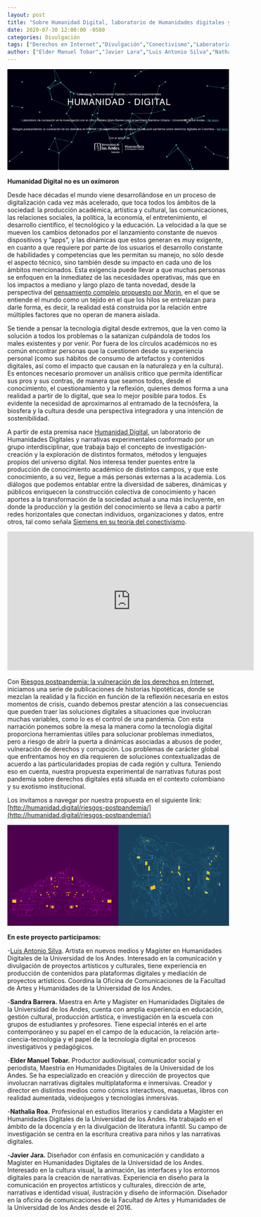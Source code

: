 ```yaml
---
layout: post
title: "Sobre Humanidad Digital, laboratorio de Humanidades digitales y narrativas experimentales"
date: 2020-07-30 12:00:00 -0500
categories: Divulgación
tags: ["Derechos en Internet","Divulgación","Conectivismo","Laboratorio","Morin","Narrativas experimentales","Riesgos Postpandemia","Siemens"]  
author: ["Elder Manuel Tobar","Javier Lara","Luis Antonio Silva","Nathalia Roa","Sandra Barrera"]  
---
```

![Imagen portada](/assets/blog/portada_humanidad_digital.png) 

**Humanidad Digital no es un oxímoron**

Desde hace décadas el mundo viene desarrollándose en un proceso de digitalización cada vez más acelerado, que toca todos los ámbitos de la sociedad: la producción académica, artística y cultural, las comunicaciones, las relaciones sociales, la política, la economía, el entretenimiento, el desarrollo científico, el tecnológico y la educación. La velocidad a la que se mueven los cambios detonados por el lanzamiento constante de nuevos dispositivos y “apps”, y las dinámicas que estos generan es muy exigente, en cuanto a que requiere por parte de los usuarios el desarrollo constante de habilidades y competencias que les permitan su manejo, no sólo desde el aspecto técnico, sino también desde su impacto en cada uno de los ámbitos mencionados. Esta exigencia puede llevar a que muchas personas se enfoquen en la inmediatez de las necesidades operativas, más que en los impactos a mediano y largo plazo de tanta novedad, desde la perspectiva del [pensamiento complejo propuesto por Morin](https://www.youtube.com/watch?v=NDe0yx1SCWoU), en el que se entiende el mundo como un tejido en el que los hilos se entrelazan para darle forma, es decir, la realidad está construida por la relación entre múltiples factores que no operan de manera aislada.

Se tiende a pensar la tecnología digital desde extremos, que la ven como la solución a todos los problemas o la satanizan culpándola de todos los males existentes y por venir. Por fuera de los círculos académicos no es común encontrar personas que la cuestionen desde su experiencia personal (como sus hábitos de consumo de artefactos y contenidos digitales, así como el impacto que causan en la naturaleza y en la cultura). Es entonces necesario promover un análisis crítico que permita identificar sus pros y sus contras, de manera que seamos todos, desde el conocimiento, el cuestionamiento y la reflexión, quienes demos forma a una realidad a partir de lo digital, que sea lo mejor posible para todos. Es evidente la necesidad de aproximarnos al entramado de la tecnósfera, la biosfera y la cultura desde una perspectiva integradora y una intención de sostenibilidad.

A partir de esta premisa nace [Humanidad Digital](https://humanidad.digital/), un laboratorio de Humanidades Digitales y narrativas experimentales conformado por un grupo interdisciplinar, que trabaja bajo el concepto de investigación-creación y la exploración de distintos formatos, métodos y lenguajes propios del universo digital. Nos interesa tender puentes entre la producción de conocimiento académico de distintos campos, y que este conocimiento, a su vez, llegue a más personas externas a la academia. Los diálogos que podemos entablar entre la diversidad de saberes, dinámicas y públicos enriquecen la construcción colectiva de conocimiento y hacen aportes a la transformación de la sociedad actual a una más incluyente, en donde la producción y la gestión del conocimiento se lleva a cabo a partir redes horizontales que conectan individuos, organizaciones y datos, entre otros, tal como señala [Siemens en su teoría del conectivismo](https://www.youtube.com/watch?v=V3LUFOjR17M).

<iframe width="560" height="315" src="https://www.youtube-nocookie.com/embed/V3LUFOjR17M?si=w-oB149WPBHCSp1i" title="YouTube video player" frameborder="0" allow="accelerometer; autoplay; clipboard-write; encrypted-media; gyroscope; picture-in-picture; web-share" allowfullscreen></iframe>

Con [Riesgos postpandemia: la vulneración de los derechos en Internet](https://humanidad.digital/riesgos-postpandemia/), iniciamos una serie de publicaciones de historias hipotéticas, donde se mezclan la realidad y la ficción en función de la reflexión necesaria en estos momentos de crisis, cuando debemos prestar atención a las consecuencias que pueden traer las soluciones digitales a situaciones que involucran muchas variables, como lo es el control de una pandemia. Con esta narración ponemos sobre la mesa la manera como la tecnología digital proporciona herramientas útiles para solucionar problemas inmediatos, pero a riesgo de abrir la puerta a dinámicas asociadas a abusos de poder, vulneración de derechos y corrupción. Los problemas de carácter global que enfrentamos hoy en día requieren de soluciones contextualizadas de acuerdo a las particularidades propias de cada región y cultura. Teniendo eso en cuenta, nuestra propuesta experimental de narrativas futuras post pandemia sobre derechos digitales está situada en el contexto colombiano y su exotismo institucional.

Los invitamos a navegar por nuestra propuesta en el siguiente link: [http://humanidad.digital/riesgos-postpandemia/](http://humanidad.digital/riesgos-postpandemia/)

![Imagen portadahumanidad digital](/assets/blog/Imagen_2_humanidad_digital.png) 

**En este proyecto participamos:**

-[Luis Antonio Silva](http://luisantonio.co/). Artista en nuevos medios y Magíster en Humanidades Digitales de la Universidad de los Andes. Interesado en la comunicación y divulgación de proyectos artísticos y culturales, tiene experiencia en producción de contenidos para plataformas digitales y mediación de proyectos artísticos. Coordina la Oficina de Comunicaciones de la Facultad de Artes y Humanidades de la Universidad de los Andes.

-**Sandra Barrera.** Maestra en Arte y Magíster en Humanidades Digitales de la Universidad de los Andes, cuenta con amplia experiencia en educación, gestión cultural, producción artística, e investigación en la escuela con grupos de estudiantes y profesores. Tiene especial interés en el  arte contemporáneo y su papel en el campo de la educación, la relación arte-ciencia-tecnología y el papel de la tecnología digital en procesos investigativos y pedagógicos.

-**Elder Manuel Tobar.** Productor audiovisual, comunicador social y periodista, Maestría en Humanidades Digitales de la Universidad de los Andes. Se ha especializado en creación y dirección de proyectos que involucran narrativas digitales multiplataforma e inmersivas. Creador y director en distintos medios como cómics interactivos, maquetas, libros con realidad aumentada, videojuegos y tecnologías inmersivas. 

-**Nathalia Roa.** Profesional en estudios literarios y candidata a Magíster en Humanidades Digitales de la Universidad de los Andes. Ha trabajado en el ámbito de la docencia y en la divulgación de literatura infantil. Su campo de investigación se centra en la escritura creativa para niños y las narrativas digitales.

-**Javier Jara.** Diseñador con énfasis en comunicación y candidato a Magíster en Humanidades Digitales de la Universidad de los Andes. Interesado en la cultura visual, la animación, las interfaces y los entornos digitales para la creación de narrativas. Experiencia en diseño para la comunicación en proyectos artísticos y culturales, dirección de arte, narrativas e identidad visual, ilustración y diseño de información. Diseñador en la oficina de comunicaciones de la Facultad de Artes y Humanidades de la Universidad de los Andes desde el 2016.